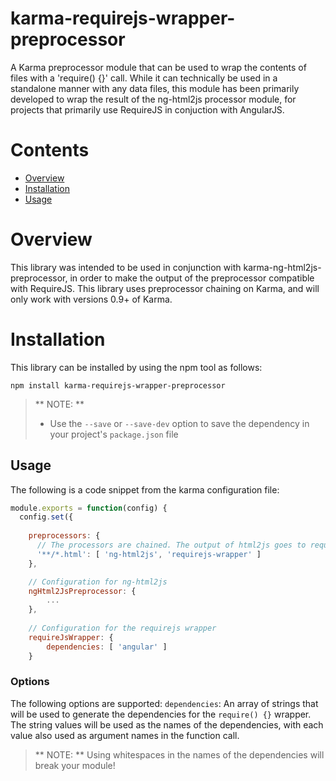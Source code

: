 # karma-requirejs-wrapper-preprocessor
A Karma preprocessor module that can be used to wrap the contents of files with a 'require() {}' call. While it can technically be used in a standalone manner with any data files, this module has been primarily developed to wrap the result of the ng-html2js processor module, for projects that primarily use RequireJS in conjuction with AngularJS.

# Contents
- [Overview](#overview)
- [Installation](#installation)
- [Usage](#usage)

# Overview
This library was intended to be used in conjunction with karma-ng-html2js-preprocessor, in order to make the output of the preprocessor compatible with RequireJS. This library uses preprocessor chaining on Karma, and will only work with versions 0.9+ of Karma.

# Installation
This library can be installed by using the npm tool as follows:
```shell
npm install karma-requirejs-wrapper-preprocessor
```
> ** NOTE: ** 
> - Use the `--save` or `--save-dev` option to save the dependency in your project's `package.json` file

## Usage
The following is a code snippet from the karma configuration file:

```javascript
module.exports = function(config) {
  config.set({
    
    preprocessors: {
      // The processors are chained. The output of html2js goes to requirejs-wrapper.
      '**/*.html': [ 'ng-html2js', 'requirejs-wrapper' ]
    },

    // Configuration for ng-html2js
    ngHtml2JsPreprocessor: {
        ...
    },
    
    // Configuration for the requirejs wrapper
    requireJsWrapper: {
        dependencies: [ 'angular' ]
    }

```
### Options

The following options are supported:
 `dependencies`: An array of strings that will be used to generate the dependencies for the `require() {}` wrapper. The string values will be used as the names of the dependencies, with each value also used as argument names in the function call.
 
 > ** NOTE: **
 > Using whitespaces in the names of the dependencies will break your module!

